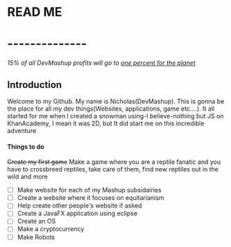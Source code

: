# **READ ME**
# --------------

*15% of all DevMashup profits will go to [one percent for the planet](https://www.onepercentfortheplanet.org)*

## **Introduction**
 
Welcome to my Github. My name is Nicholas(DevMashup). This is gonna be the place for all my dev things(Websites, applications, game etc....). It all started for me when I created a snowman using-I believe-nothing but JS on KhanAcademy, I mean it was 2D, but It did start me on this incredible adventure



#### Things to do

~~Create my first game~~
Make a game where you are a reptile fanatic and you have to crossbreed reptiles, take care of them, find new reptiles out in the wild and more
- [ ] Make website for each of my Mashup subsidairies 
- [ ] Create a website where it focuses on equitarianism
- [ ] Help create other people's website if asked
- [ ] Create a JavaFX application using eclipse
- [ ] Create an OS
- [ ] Make a cryptocurrency
- [ ] Make Robots
